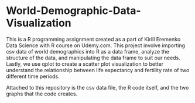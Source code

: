 # World-Demographic-Data-Visualization
This is a R programming assignment created as a part of Kirill Eremenko Data Science with R course on Udemy.com. This project involve 
importing csv data of world demographics into R as a data frame, analyze the structure of the data, and manipulating the data frame to 
suit our needs. Lastly, we use qplot to create a scatter plot visualization to better understand the relationship between life expectancy and 
fertility rate of two different time periods.

Attached to this repository is the csv data file, the R code itself, and the two graphs that the code creates.
